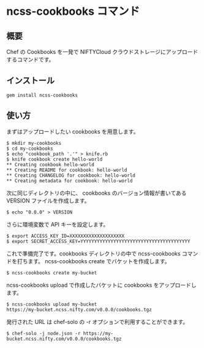 # ncss-cookbooks コマンド

## 概要

Chef の Cookbooks を一発で NIFTYCloud クラウドストレージにアップロードするコマンドです。

## インストール

    gem install ncss-cookbooks

## 使い方

まずはアップロードしたい cookbooks を用意します。

    $ mkdir my-cookbooks
    $ cd my-cookbooks
    $ echo "cookbook_path '.'" > knife.rb
    $ knife cookbook create hello-world
    ** Creating cookbook hello-world
    ** Creating README for cookbook: hello-world
    ** Creating CHANGELOG for cookbook: hello-world
    ** Creating metadata for cookbook: hello-world

次に同じディレクトリの中に、
cookbooks のバージョン情報が書いてある VERSION ファイルを作成します。

    $ echo "0.0.0" > VERSION

さらに環境変数で API キーを設定します。

    $ export ACCESS_KEY_ID=XXXXXXXXXXXXXXXXXXXX
    $ export SECRET_ACCESS_KEY=YYYYYYYYYYYYYYYYYYYYYYYYYYYYYYYYYYYYYYYY

これで準備完了です。cookbooks ディレクトリの中で ncss-cookbooks コマンドを打ちます。
ncss-cookbooks create でバケットを作成します。

    $ ncss-cookbooks create my-bucket

ncss-cookbooks upload で作成したバケットに cookbooks をアップロードします。

    $ ncss-cookbooks upload my-bucket
    https://my-bucket.ncss.nifty.com/v0.0.0/cookbooks.tgz

発行された URL は chef-solo の -r オプションで利用することができます。

    $ chef-solo -j node.json -r https://my-bucket.ncss.nifty.com/v0.0.0/cookbooks.tgz
